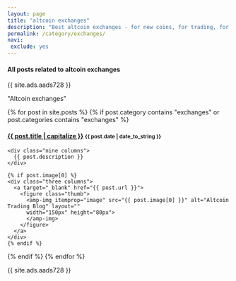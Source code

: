 ```yaml
---
layout: page
title: "altcoin exchanges"
description: "Best altcoin exchanges - for new coins, for trading, for trading bots."
permalink: /category/exchanges/
navi:
 exclude: yes
---
```


<h4 class="exa">All posts related to <b>altcoin exchanges</b></h4>

<p>{{ site.ads.aads728 }}</p>

<span id="note">"Altcoin exchanges"</span>

{% for post in site.posts %}
  {% if post.category contains "exchanges" or post.categories contains "exchanges" %}
  <h4 class="post">
  <strong>
  <a href="{{ site.url }}{{ site.baseurl }}{{ post.url }}">{{ post.title | capitalize }}</a>
  </strong>
  <small>{{ post.date | date_to_string }}</small>
  </h4>
  <div class="row">

    <div class="nine columns">
      {{ post.description }}
    </div>

    {% if post.image[0] %}
    <div class="three columns">
      <a target="_blank" href="{{ post.url }}">
        <figure class="thumb">
          <amp-img itemprop="image" src="{{ post.image[0] }}" alt="Altcoin Trading Blog" layout=""
          width="150px" height="80px">
          </amp-img>
        </figure>
      </a>
    </div>
    {% endif %}



  </div>

  {% endif %}
{% endfor %}

{{ site.ads.aads728 }}
